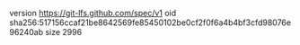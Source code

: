 version https://git-lfs.github.com/spec/v1
oid sha256:517156ccaf21be8642569fe85450102be0cf2f0f6a4b4bf3cfd98076e96240ab
size 2996
